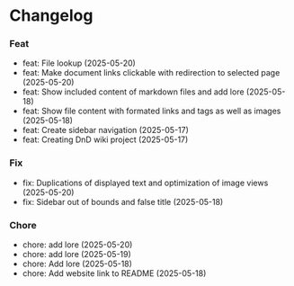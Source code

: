 # Changelog

### Feat
* feat: File lookup (2025-05-20)
* feat: Make document links clickable with redirection to selected page (2025-05-20)
* feat: Show included content of markdown files and add lore (2025-05-18)
* feat: Show file content with formated links and tags as well as images (2025-05-18)
* feat: Create sidebar navigation (2025-05-17)
* feat: Creating DnD wiki project (2025-05-17)

### Fix
* fix: Duplications of displayed text and optimization of image views (2025-05-20)
* fix: Sidebar out of bounds and false title (2025-05-18)

### Chore
* chore: add lore (2025-05-20)
* chore: add lore (2025-05-19)
* chore: Add lore (2025-05-18)
* chore: Add website link to README (2025-05-18)

